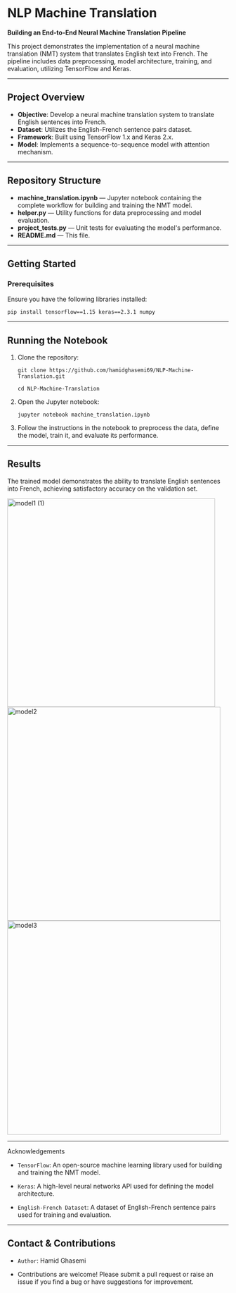 # NLP Machine Translation

**Building an End-to-End Neural Machine Translation Pipeline**

This project demonstrates the implementation of a neural machine translation (NMT) system that translates English text into French. The pipeline includes data preprocessing, model architecture, training, and evaluation, utilizing TensorFlow and Keras.

---

## Project Overview

- **Objective**: Develop a neural machine translation system to translate English sentences into French.
- **Dataset**: Utilizes the English-French sentence pairs dataset.
- **Framework**: Built using TensorFlow 1.x and Keras 2.x.
- **Model**: Implements a sequence-to-sequence model with attention mechanism.

---

## Repository Structure

- **machine_translation.ipynb** — Jupyter notebook containing the complete workflow for building and training the NMT model.
- **helper.py** — Utility functions for data preprocessing and model evaluation.
- **project_tests.py** — Unit tests for evaluating the model's performance.
- **README.md** — This file.

---

## Getting Started

### Prerequisites

Ensure you have the following libraries installed:

`pip install tensorflow==1.15 keras==2.3.1 numpy`

---

## Running the Notebook

1. Clone the repository:
   
   `git clone https://github.com/hamidghasemi69/NLP-Machine-Translation.git`

   `cd NLP-Machine-Translation`
  
2. Open the Jupyter notebook:
   
   `jupyter notebook machine_translation.ipynb`

3. Follow the instructions in the notebook to preprocess the data, define the model, train it, and evaluate its performance.

   
---

## Results

The trained model demonstrates the ability to translate English sentences into French, achieving satisfactory accuracy on the validation set.

<img width="473" alt="model1 (1)" src="https://github.com/hamidghasemi69/NLP-Machine-Translation/assets/22797186/235717b5-42eb-4663-8e84-f561294bc0ba">





<img width="485" alt="model2" src="https://github.com/hamidghasemi69/NLP-Machine-Translation/assets/22797186/76426519-f3a3-42a1-8b5c-a24233c7c5c4">




<img width="486" alt="model3" src="https://github.com/hamidghasemi69/NLP-Machine-Translation/assets/22797186/078a83da-74b1-4270-8e7f-bfd75cf007ef">


---

Acknowledgements

- `TensorFlow`: An open-source machine learning library used for building and training the NMT model.

- `Keras`: A high-level neural networks API used for defining the model architecture.

- `English-French Dataset`: A dataset of English-French sentence pairs used for training and evaluation.

---

## Contact & Contributions

- `Author`: Hamid Ghasemi

- Contributions are welcome! Please submit a pull request or raise an issue if you find a bug or have suggestions for improvement.





